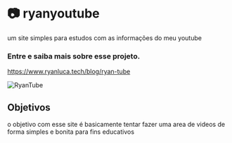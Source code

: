 # :camera: ryanyoutube

um site simples para estudos com as informações do meu youtube


### Entre e saiba mais sobre esse projeto.

https://www.ryanluca.tech/blog/ryan-tube

![RyanTube](https://user-images.githubusercontent.com/58185393/177165915-0066d098-4572-4595-b9e9-c2a04304f009.gif)

## Objetivos

o objetivo com esse site é basicamente tentar fazer uma area de videos de forma simples e bonita para
fins educativos




